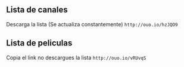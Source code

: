 ## Lista de canales 
Descarga la lista (Se actualiza constantemente) `http://ouo.io/hzJQO9`

## Lista de peliculas 
Copia el link no descargues la lista `http://ouo.io/vRUvqS`
